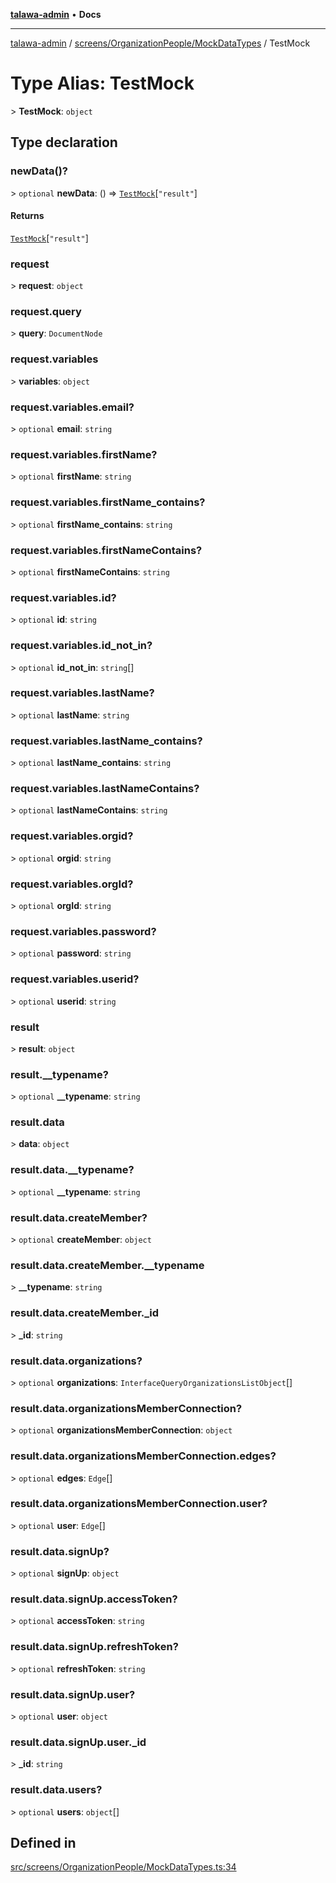 [**talawa-admin**](../../../../README.md) • **Docs**

***

[talawa-admin](../../../../modules.md) / [screens/OrganizationPeople/MockDataTypes](../README.md) / TestMock

# Type Alias: TestMock

\> **TestMock**: `object`

## Type declaration

### newData()?

\> `optional` **newData**: () =\> [`TestMock`](TestMock.md)\[`"result"`\]

#### Returns

[`TestMock`](TestMock.md)\[`"result"`\]

### request

\> **request**: `object`

### request.query

\> **query**: `DocumentNode`

### request.variables

\> **variables**: `object`

### request.variables.email?

\> `optional` **email**: `string`

### request.variables.firstName?

\> `optional` **firstName**: `string`

### request.variables.firstName\_contains?

\> `optional` **firstName\_contains**: `string`

### request.variables.firstNameContains?

\> `optional` **firstNameContains**: `string`

### request.variables.id?

\> `optional` **id**: `string`

### request.variables.id\_not\_in?

\> `optional` **id\_not\_in**: `string`[]

### request.variables.lastName?

\> `optional` **lastName**: `string`

### request.variables.lastName\_contains?

\> `optional` **lastName\_contains**: `string`

### request.variables.lastNameContains?

\> `optional` **lastNameContains**: `string`

### request.variables.orgid?

\> `optional` **orgid**: `string`

### request.variables.orgId?

\> `optional` **orgId**: `string`

### request.variables.password?

\> `optional` **password**: `string`

### request.variables.userid?

\> `optional` **userid**: `string`

### result

\> **result**: `object`

### result.\_\_typename?

\> `optional` **\_\_typename**: `string`

### result.data

\> **data**: `object`

### result.data.\_\_typename?

\> `optional` **\_\_typename**: `string`

### result.data.createMember?

\> `optional` **createMember**: `object`

### result.data.createMember.\_\_typename

\> **\_\_typename**: `string`

### result.data.createMember.\_id

\> **\_id**: `string`

### result.data.organizations?

\> `optional` **organizations**: `InterfaceQueryOrganizationsListObject`[]

### result.data.organizationsMemberConnection?

\> `optional` **organizationsMemberConnection**: `object`

### result.data.organizationsMemberConnection.edges?

\> `optional` **edges**: `Edge`[]

### result.data.organizationsMemberConnection.user?

\> `optional` **user**: `Edge`[]

### result.data.signUp?

\> `optional` **signUp**: `object`

### result.data.signUp.accessToken?

\> `optional` **accessToken**: `string`

### result.data.signUp.refreshToken?

\> `optional` **refreshToken**: `string`

### result.data.signUp.user?

\> `optional` **user**: `object`

### result.data.signUp.user.\_id

\> **\_id**: `string`

### result.data.users?

\> `optional` **users**: `object`[]

## Defined in

[src/screens/OrganizationPeople/MockDataTypes.ts:34](https://github.com/PalisadoesFoundation/talawa-admin/blob/3f6b41a67c6932f4c0bce6ffb822d4ef12ede8c8/src/screens/OrganizationPeople/MockDataTypes.ts#L34)
